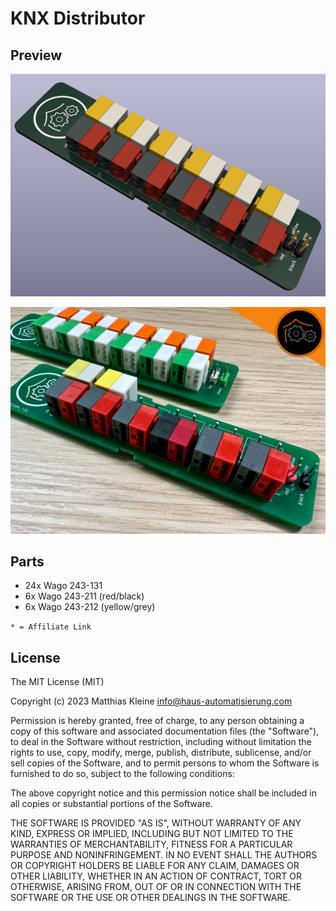 # KNX Distributor

## Preview

![PCB Preview](https://raw.githubusercontent.com/klein0r/pcb-knx-distributor/master/preview.png)

![PCB Photo](https://raw.githubusercontent.com/klein0r/pcb-knx-distributor/master/previewReal.jpg)

## Parts

- 24x Wago 243-131
- 6x Wago 243-211 (red/black)
- 6x Wago 243-212 (yellow/grey)

```* = Affiliate Link```

## License

The MIT License (MIT)

Copyright (c) 2023 Matthias Kleine <info@haus-automatisierung.com>

Permission is hereby granted, free of charge, to any person obtaining a copy
of this software and associated documentation files (the "Software"), to deal
in the Software without restriction, including without limitation the rights
to use, copy, modify, merge, publish, distribute, sublicense, and/or sell
copies of the Software, and to permit persons to whom the Software is
furnished to do so, subject to the following conditions:

The above copyright notice and this permission notice shall be included in
all copies or substantial portions of the Software.

THE SOFTWARE IS PROVIDED "AS IS", WITHOUT WARRANTY OF ANY KIND, EXPRESS OR
IMPLIED, INCLUDING BUT NOT LIMITED TO THE WARRANTIES OF MERCHANTABILITY,
FITNESS FOR A PARTICULAR PURPOSE AND NONINFRINGEMENT. IN NO EVENT SHALL THE
AUTHORS OR COPYRIGHT HOLDERS BE LIABLE FOR ANY CLAIM, DAMAGES OR OTHER
LIABILITY, WHETHER IN AN ACTION OF CONTRACT, TORT OR OTHERWISE, ARISING FROM,
OUT OF OR IN CONNECTION WITH THE SOFTWARE OR THE USE OR OTHER DEALINGS IN
THE SOFTWARE.
